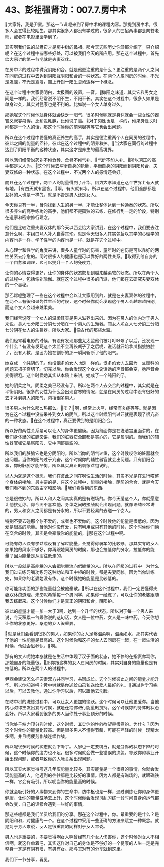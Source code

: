 # 43、彭祖强肾功：007.7.房中术

🎼大家好，我是尹熙。那这一节课呢来到了房中术的课程内容。那提到房中术，很多人会觉得比较陌生。那其实很多人都没有学过的，很多人的三招两事都是向苍老师，或者在电影里面学到了。

其实啊我们说的盆组它才是房中树的鼻祖。那今天这些历史你其都介绍了，只介绍呢？在这个过程中有哪些好处，可以被我们今天的所应用。那在这个过程中，首先给大家讲的第一节呢就是夫妻双休。

在房中术的过程中讲究阴阳和合。就是他更注重的是什么？更注重的是两个人之间在同房的过程中去达到阴阳互阴阳和合的一种状态。在两个人取同房的时候，不光是发泄，不光是宣泄，而上升到一阳生息的这样一个概念。

在这个过程中大家要明白，太极图的设置。一音。🎼抑阳之味道，其实它和男女之间是一样的。我们经常说不阴不生，不阳不长。其实在这个过程中，很多人如果是单身过久，其实对健康也是不利的。比如说一个女人单身过久。

那她呢这个时候他就身体就会缺乏一阳气，很多时候呢就是身体就会一些女性的器官又就容易得。比如说乳腺，比如说子宫。🎼对于男性也是一样的，如果男性长时间都是一个人的话，那这个时候你的前列腺等等它也会出问题。

所以在这个过程中要懂的真正养生的高手，其实是很注重两个人在同房的过程中，彼此之间的能量的互补。彼此在这个过程中的阴养和护。🎼当大家在同行的过程中达到了阴阳平衡的这种状态，其实这才是养生的最高境界。

所以我们经常说药补不如食骨，食骨不如气补。🎼气步不如人补。🎼所以真正的高手都是以人为。🎼这个时候去平衡自身的能量，平衡自身的阴阳而到阴阳和合，夫妻双修的一种状态。在这个过程中，不光两个人的感情还会好。

而且在这个过程中，两个人的能量得到了升华。因为大家知道在这个世界上有天就有地。🎼有白天就有黑夜。🎼啊，有火就有冰。所以在这个过程中，他们全部都是互补的人也是一样的。就是不管是男人还是女人。

今天你只有一半，当你找到人生的另一半，才能让整体达到一种通泰的状态。所以很多养生的高手练功的高手，他们都不是孤独的去练，在修行到一定的阶段，特别在道家和密宗修行理念。

他们是比较注重夫妻双休的那今天以西会给大家讲到，在这个过程中，我们要去注意什么啊，本组曰以人补人自得其珍。就是今天很多人其实包括以其学的心理学的内容也是一样。学了性学的内容也是一样。就是在这个过程中。

从心理学和性学的角度来讲，很多人童年时的伤害，童年时的创伤是可以靠好的两性关系去疗愈的。同时很多人的健康也是可以靠好的两性关系。🎼取得到唉自身的一个自愈和调理，它可以提升一个人的免疫力。

让你的心情变得更好，让你的身体的状态恢复到越来越柔软的状态。所以在两个人的过程中，包括像补瑜伽。就在这个过程中很多的门派，他们都在去研究夫妻双休的一个奥秘。

那乙烯呢整理了一些在这个过程中会以让大家用到的，就是在夫妻双休的过程中，在两个人有很和谐的性生活的时候，这个时候你就会发现这个男人会越来越阳刚。而这个女人会越来越柔美。

我们经常说呀一个女人的温柔其实是男人滋养出来的。因为在男人的体内对于男人来说，男人七分阳三分阴七分阳在一个男人的生殖器。而女人呢女人七分阴三分阳七分阴在女人的生殖器。所以大家。🎼像古代的那些太监。

我们经常看电影的时候，有没有发现那些太太监他们被叮叮咔嚓了以后，还发现一个什么？有没有发现这个太监不会再长胡子了之后呢，说话就开始拿瓜指娘娘腔了，没有人教，是因为她在割断的那一瞬间斩断了他的阳气。

她变成一个纯阴的了。包括很多的女人也是一样的。很多的女人去因为一些顾科的问题去把子宫切了。切完以后，你会发现这个女人说话她的声音都会变，她声音会变得很粗。这个时候她其实从本质上来讲，她成了一个纯阳的了。

她的阴柔之气，阴柔之美已经没有了。所以在两个人去交合的过程中，其实就是在平衡阴阳。很多的女性为什么会出现宫寒的情况，就是在同房的过程中没有很好的去才补到男人的阳气，包括很多男人。

很多男人为什么那么热那么。🎼そ？🎼啊，经常上火啊，经常有炎症等等。就是因为在这个过程中没有采补到女人的阴气，所以这个时候阳气过旺就是表现了很亢奋的一种状态。🎼在这个过程中，真正要做到的是阴阳合合。

所以好的两性关系是可以让人的身体更健康。因为前面你是在洗洁宫里面讲的，在我们身体里的脏腑来讲，我们的脏器它全部都是实心的，它是属阴的。而我们的辅性器官呢它是属阳的，它中间都是空的。

所以我们的脏腑它也是分阴阳的。所以当你的阴气过重，这个时候哎你的脏器就会出问题。当你的阳气过于亢奋，这个时候你的辅性器官就会出问题。只有阴阳合和，你的脏腑才能平衡。所以其实真正的啊像盆组说的。

以人为就是这个概念。我们在彼此之间在啊性生活的时候，其实不光是在进行哎整个身体的接触，最主要的是，在这个过程中，能量的接触，阴阳的合合，就是今天我们看不到的东西主宰和影响。🎼我们看得到的东西。

它是很微妙的。所以人和人之间其实真的是有磁场的。你今天爱这个人，你就愿意让他接近你。你今天不喜欢他，身体之间的接触就会出现问题。就像语绮经常讲的，男人和女人之间都是有分水的，所以不要轻易的去碰一个女人。

特别不要去碰那个你不爱的，或者也不爱你的。这个时候他的能量是很低的。因为爱是很高的能量。当他对你没有爱，只有利用或只有其他的时候，这个时候你们俩在交合的时候，其实是会豪散你的能量的。🎼那在这个过程中啊。

可能有的人没有学过或没有了解过能量，会觉得你骑车的比较悬。那其实有的女人如果她的风水不够好，你再跟她同房的时候，那也会拉低你的分水，拉低你的能量？因为能量是从高往低走的。

所以一般就是高能量的人会把能量流向低能量的人。所以在同房的过程中，为什么我们过去练习嘴功练习这种功法和王中枢的时候，都是夫妻同修。因为当你训练完，如果你的老婆她没有练。这个时候她的能量是比较低的。

你可能练功面的那些能量就会被他豪散。🎼所以在这个过程中，我们一定要懂得夫妻双休的道理。未来呢希望每一个男同学，如果你一经练了，可以让你的老婆跟随我去练起来。这个时候你们才是真正的阴阳和合，阴阳护。

彼此的能量才能一加一大于3啊，达到一个升华的状态。所以对于每一个男人来说，今天积累一气跟你说的这句话，女人是一位中药，女人是一味中药。今天你想让你的状态更好。身边的女人很重要。

🎼就是我们会看到很多的男人，如果你的女人足够温柔啊，温柔如水，那其实代表了他的一性能量是很高的。这个时候你和这样的女人去同房在一起，在一起生活的时候，他就会滋养你。🎼啊。

那有的女人呢她本身就是在生活中体现了汉子面的状态，她不停的在指责你骂你，那她自身的能量很。🎼那你跟这样的女人在同房的时候，其实对自身的能量也是有拉低的。所以在两个人的过程中。

尹西会建议怎么样夫妻双方共同学习，共同成长。这个时候彼此之间的能量才能升华。所以你知道吗？黄中树就是你送给自己和送给爱人最好的礼。🎼通过你学习完以后，可以去教他，通过你学习以后，可以跟他去洗脸。

在防中树的洗练过程中，可以让女人更加的愉跃。这个时候可以让他更爱你。当他内心对你生发出爱的时候，就是在给你进行能量的加持。这个时候你的身体的状态会好。所以大家看到很多的男人当你处于事业顶分的时候。

当你处于权力顶分的时候，这个时候，其实你的性的欲望是很高的。为什么？因为这个时候你的能量比较高。但是很多男人不懂得节制，可能在年轻的时候，现精太多啊，并且呢疲劳作战连续作战。

所以呢很多时候的状态就会下降了。大家也一定要明白，就是当你的状态下降的时候，这个时候你的脑力也不足，很多时候就会做一些错误的决策。导致你的事业开始出现问题，或者导致你的人际关系出现问题。

所以其实大家觉得嗯这几年皮能量比较多，其实能量是一个很悬的事情，你就会发现能量高的人，他遇到的往往都是比较好的事情。因为人都是有磁场的，就跟磁铁一样，它会有吸引。所以呢当你的能量高的时候。

你就会吸引好的人事物来到你的生命中，防中枢也是一样，通过训练让你的身体更健康，让你的能量磁场去上升，这个时候你会发现习乱习练一段时间自身的运气都会改变，自己的话都会遇到一些好的事情。

那这些呢都是我们学员给我们的分享。那在这个过程中，你。最重要的是什么？是阴阳和和，对健康的一个。在这个过程中采用一些正确的方法来赋立一种概念。就是对于男人来说，女人是很重要的同样对于女人来说。

男人也是重要的，不要觉得啊女人啊曾经有几个女人伤害你，这个时候对女人不相信啊，就这样单着吧，其实这样对自己的身体是不够好的一个健康的人生一定是完整身一定是有阴有阳，有男有女。那与其对节的分享就到这里。

我们下一节分享，再见。